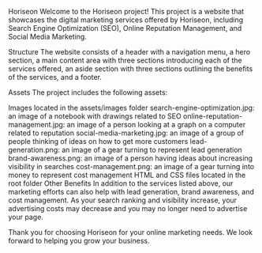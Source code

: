 Horiseon
Welcome to the Horiseon project! This project is a website that showcases the digital marketing services offered by Horiseon, including Search Engine Optimization (SEO), Online Reputation Management, and Social Media Marketing.

Structure
The website consists of a header with a navigation menu, a hero section, a main content area with three sections introducing each of the services offered, an aside section with three sections outlining the benefits of the services, and a footer.

Assets
The project includes the following assets:

Images located in the assets/images folder
search-engine-optimization.jpg: an image of a notebook with drawings related to SEO
online-reputation-management.jpg: an image of a person looking at a graph on a computer related to reputation
social-media-marketing.jpg: an image of a group of people thinking of ideas on how to get more customers
lead-generation.png: an image of a gear turning to represent lead generation
brand-awareness.png: an image of a person having ideas about increasing visibility in searches
cost-management.png: an image of a gear turning into money to represent cost management
HTML and CSS files located in the root folder
Other Benefits
In addition to the services listed above, our marketing efforts can also help with lead generation, brand awareness, and cost management. As your search ranking and visibility increase, your advertising costs may decrease and you may no longer need to advertise your page.

Thank you for choosing Horiseon for your online marketing needs. We look forward to helping you grow your business.
